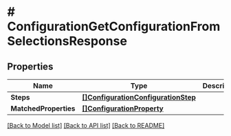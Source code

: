 # # ConfigurationGetConfigurationFromSelectionsResponse


## Properties 


Name | Type | Description | Notes
------------ | ------------- | ------------- | -------------
**Steps**| [**[]ConfigurationConfigurationStep**](ConfigurationConfigurationStep.md) |   | [optional]
**MatchedProperties**| [**[]ConfigurationProperty**](ConfigurationProperty.md) |   | [optional]


[[Back to Model list]](../../README.md#models) [[Back to API list]](../../README.md#endpoints) [[Back to README]](../../README.md)

